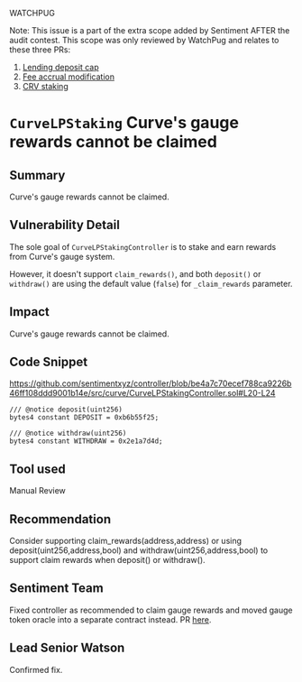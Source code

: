 WATCHPUG

Note: This issue is a part of the extra scope added by Sentiment AFTER the audit contest. This scope was only reviewed by WatchPug and relates to these three PRs:

1. [Lending deposit cap](https://github.com/sentimentxyz/protocol/pull/234)
2. [Fee accrual modification](https://github.com/sentimentxyz/protocol/pull/233)
3. [CRV staking](https://github.com/sentimentxyz/controller/pull/41)

# `CurveLPStaking` Curve's gauge rewards cannot be claimed

## Summary

Curve's gauge rewards cannot be claimed.

## Vulnerability Detail

The sole goal of `CurveLPStakingController` is to stake and earn rewards from Curve's gauge system.

However, it doesn't support `claim_rewards()`, and both `deposit()` or `withdraw()` are using the default value (`false`) for `_claim_rewards` parameter.

## Impact

Curve's gauge rewards cannot be claimed.

## Code Snippet
https://github.com/sentimentxyz/controller/blob/be4a7c70ecef788ca9226b46ff108ddd9001b14e/src/curve/CurveLPStakingController.sol#L20-L24

```solidity
/// @notice deposit(uint256)
bytes4 constant DEPOSIT = 0xb6b55f25;

/// @notice withdraw(uint256)
bytes4 constant WITHDRAW = 0x2e1a7d4d;
```

## Tool used

Manual Review

## Recommendation

Consider supporting claim_rewards(address,address) or using deposit(uint256,address,bool) and withdraw(uint256,address,bool) to support claim rewards when deposit() or withdraw().

## Sentiment Team
Fixed controller as recommended to claim gauge rewards and moved gauge token oracle into a separate contract instead. PR [here](https://github.com/sentimentxyz/oracle/pull/42).

## Lead Senior Watson
Confirmed fix. 

